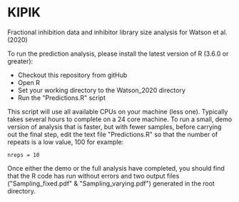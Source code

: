 # KIPIK
Fractional inhibition data and inhibitor library size analysis for Watson et al. (2020)

To run the prediction analysis, please install the latest version of R (3.6.0 or greater):

* Checkout this repository from gitHub
* Open R
* Set your working directory to the Watson_2020 directory
* Run the "Predictions.R" script

This script will use all available CPUs on your machine (less one).  Typically takes several hours to complete on a 24 core machine.  To run a small, demo version of analysis that is faster, but with fewer samples, before carrying out the final step, edit the text file "Predictions.R" so that the number of repeats is a low value, 100 for example:

```
nreps = 10
```

Once either the demo or the full analysis have completed, you should find that the R code has run without errors and two output files ("Sampling_fixed.pdf" & "Sampling_varying.pdf") generated in the root directory.
